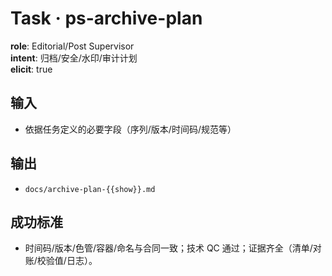 # Task · ps-archive-plan

**role**: Editorial/Post Supervisor  
**intent**: 归档/安全/水印/审计计划  
**elicit**: true

## 输入

- 依据任务定义的必要字段（序列/版本/时间码/规范等）

## 输出

- `docs/archive-plan-{{show}}.md`

## 成功标准

- 时间码/版本/色管/容器/命名与合同一致；技术 QC 通过；证据齐全（清单/对账/校验值/日志）。
